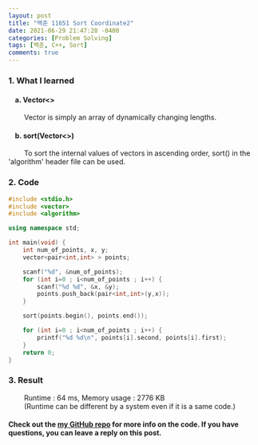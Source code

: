 ```yaml
---
layout: post
title: "백준 11651 Sort Coordinate2"
date: 2021-06-29 21:47:28 -0400
categories: [Problem Solving]
tags: [백준, C++, Sort]
comments: true
---
```


### 1. What I learned
#### &nbsp;&nbsp;&nbsp;&nbsp;a. Vector<>
&nbsp;&nbsp;&nbsp;&nbsp;&nbsp;&nbsp;&nbsp;&nbsp;Vector is simply an array of dynamically changing lengths.   
#### &nbsp;&nbsp;&nbsp;&nbsp;b. sort(Vector<>)
&nbsp;&nbsp;&nbsp;&nbsp;&nbsp;&nbsp;&nbsp;&nbsp;To sort the internal values of vectors in ascending order, sort() in the 'algorithm' header file can be used.   

### 2. Code
```cpp
#include <stdio.h>
#include <vector>
#include <algorithm>

using namespace std;

int main(void) {
    int num_of_points, x, y;
    vector<pair<int,int> > points;

    scanf("%d", &num_of_points);
    for (int i=0 ; i<num_of_points ; i++) {
        scanf("%d %d", &x, &y);
        points.push_back(pair<int,int>(y,x));
    }

    sort(points.begin(), points.end());

    for (int i=0 ; i<num_of_points ; i++) {
        printf("%d %d\n", points[i].second, points[i].first);
    }
    return 0;
}
```

### 3. Result
&nbsp;&nbsp;&nbsp;&nbsp;&nbsp;&nbsp;&nbsp;&nbsp;Runtime : 64 ms, Memory usage : 2776 KB  
&nbsp;&nbsp;&nbsp;&nbsp;&nbsp;&nbsp;&nbsp;&nbsp;(Runtime can be different by a system even if it is a same code.)

#### Check out the [my GitHub repo][hyuk-gh] for more info on the code. If you have questions, you can leave a reply on this post.
[hyuk-gh]: https://github.com/dlgur1994/StudyAlgorithms
